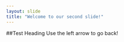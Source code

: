 ```yaml
---
layout: slide
title: "Welcome to our second slide!"
---
```

##Test Heading
Use the left arrow to go back!
